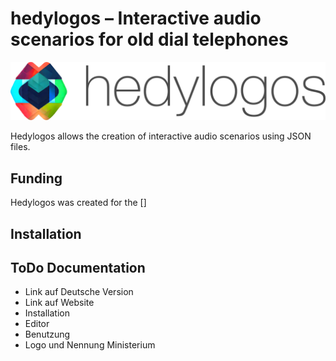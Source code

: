# hedylogos – Interactive audio scenarios for old dial telephones

<p align="center">
  <img src="misc/header.png" />
</p>


Hedylogos allows the creation of interactive audio scenarios using JSON files.


## Funding

Hedylogos was created for the []


## Installation


## ToDo Documentation

- Link auf Deutsche Version
- Link auf Website
- Installation
- Editor
- Benutzung
- Logo und Nennung Ministerium